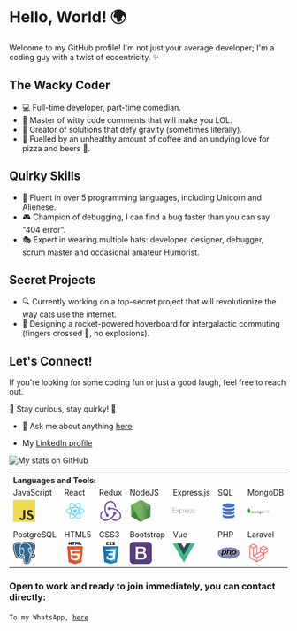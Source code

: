 # Hello, World! 🌍

Welcome to my GitHub profile! I'm not just your average developer; I'm a coding guy with a twist of eccentricity. ✨

## The Wacky Coder

- 💻 Full-time developer, part-time comedian.
- 🤣 Master of witty code comments that will make you LOL.
- 🌟 Creator of solutions that defy gravity (sometimes literally).
- 🍔 Fuelled by an unhealthy amount of coffee and an undying love for pizza and beers 🍻.

## Quirky Skills

- 🦄 Fluent in over 5 programming languages, including Unicorn and Alienese.
- 🎮 Champion of debugging, I can find a bug faster than you can say "404 error".
- 🎭 Expert in wearing multiple hats: developer, designer, debugger, scrum master and occasional amateur Humorist.

## Secret Projects

- 🔍 Currently working on a top-secret project that will revolutionize the way cats use the internet.
- 🚀 Designing a rocket-powered hoverboard for intergalactic commuting (fingers crossed 🤞, no explosions).

## Let's Connect!

If you're looking for some coding fun or just a good laugh, feel free to reach out.

🌈 Stay curious, stay quirky! 🌈

- 💬 Ask me about anything [here](https://wa.me/542645240612)

- My [LinkedIn profile](https://www.linkedin.com/in/guillermo-david-andrada)

![My stats on GitHub](https://github-readme-stats.vercel.app/api?username=GuilloSGit)

<table>
  <th colspan="7" align="left">
      Languages and Tools:
   </th>
  <tr>
    <td>JavaScript</td>
    <td>React</td>
    <td>Redux</td>
    <td>NodeJS</td>
    <td>Express.js</td>
    <td>SQL</td>
    <td>MongoDB</td>
  </tr>
  <tr>
    <td><img height="40" src="https://raw.githubusercontent.com/github/explore/80688e429a7d4ef2fca1e82350fe8e3517d3494d/topics/javascript/javascript.png"></td>
    <td><img height="40" src="https://raw.githubusercontent.com/github/explore/80688e429a7d4ef2fca1e82350fe8e3517d3494d/topics/react/react.png"></td>
    <td><img height="40" src="https://raw.githubusercontent.com/github/explore/80688e429a7d4ef2fca1e82350fe8e3517d3494d/topics/redux/redux.png"></code></td>
    <td><img height="40" src="https://raw.githubusercontent.com/github/explore/80688e429a7d4ef2fca1e82350fe8e3517d3494d/topics/nodejs/nodejs.png"></td>
    <td><img height="40" src="https://raw.githubusercontent.com/github/explore/80688e429a7d4ef2fca1e82350fe8e3517d3494d/topics/express/express.png"></td>
    <td><img height="40" src="https://raw.githubusercontent.com/github/explore/80688e429a7d4ef2fca1e82350fe8e3517d3494d/topics/sql/sql.png"></td>
      <td><img height="40" src="https://raw.githubusercontent.com/github/explore/80688e429a7d4ef2fca1e82350fe8e3517d3494d/topics/mongodb/mongodb.png"></td>
  </tr>
  <tr>
    <td colspan="7"></td>
  </tr>
  <tr>
    <td>PostgreSQL</td>
    <td>HTML5</td>
    <td>CSS3</td>
    <td>Bootstrap</td>
    <td>Vue</td>
    <td>PHP</td>
    <td>Laravel</td>
  </tr>
    <tr>
    <td><img height="40" src="https://raw.githubusercontent.com/github/explore/80688e429a7d4ef2fca1e82350fe8e3517d3494d/topics/postgresql/postgresql.png"></td>
    <td><img height="40" src="https://raw.githubusercontent.com/github/explore/80688e429a7d4ef2fca1e82350fe8e3517d3494d/topics/html/html.png"></td>
    <td><img height="40" src="https://raw.githubusercontent.com/github/explore/80688e429a7d4ef2fca1e82350fe8e3517d3494d/topics/css/css.png"></td>
    <td><img height="40" src="https://raw.githubusercontent.com/github/explore/80688e429a7d4ef2fca1e82350fe8e3517d3494d/topics/bootstrap/bootstrap.png"></td>
    <td><img height="40" src="https://raw.githubusercontent.com/github/explore/80688e429a7d4ef2fca1e82350fe8e3517d3494d/topics/vue/vue.png"></td>
    <td><img height="40" src="https://raw.githubusercontent.com/github/explore/80688e429a7d4ef2fca1e82350fe8e3517d3494d/topics/php/php.png"></td>
    <td><img height="40" src="https://raw.githubusercontent.com/github/explore/80688e429a7d4ef2fca1e82350fe8e3517d3494d/topics/laravel/laravel.png"></td>
  </tr>
</table>

### Open to work and ready to join immediately, you can contact directly:

<code>To my WhatsApp, [here](https://wa.me/543876295801)</code>
